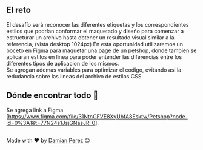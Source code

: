 ## El reto

El desafío será reconocer las diferentes etiquetas y los correspondientes estilos que podrían conformar el maquetado y diseño para comenzar a estructurar un archivo hasta obtener un resultado visual similar a la referencia, (vista desktop 1024px)
En esta oportunidad utilizaremos un boceto en Figma para maquetar una page de un petshop, donde tambien se aplicaran estilos en linea para poder
entender las diferencias entre los diferentes tipos de aplicacion de los mismos.  
Se agregan ademas variables para optimizar el codigo, evitando asi la redudancia sobre las lineas del archivo de estilos CSS. 

## Dónde encontrar todo 🚀

Se agrega link a Figma [https://www.figma.com/file/31NtnGFVE8XyUbfA8Esktw/Petshop?node-id=0%3A1&t=77N24s1JsjGNasJR-0]. 

##
Made with ❤️ by [Damian Perez](https://github.com/D-Perez85) 😊